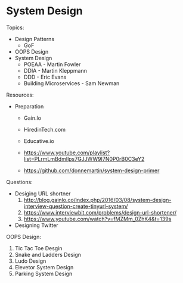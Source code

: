 # System Design

Topics:
  - Design Patterns
    - GoF
  - OOPS Design
  - System Design
    - POEAA - Martin Fowler
    - DDIA - Martin Kleppmann
    - DDD - Eric Evans
    - Building Microservices - Sam Newman
    
 Resources:
 - Preparation
    - Gain.lo
    - HiredinTech.com
    - Educative.io
  
    - https://www.youtube.com/playlist?list=PLrmLmBdmIlps7GJJWW9I7N0P0rB0C3eY2
    - https://github.com/donnemartin/system-design-primer

Questions:
- Desiging URL shortner
  1. http://blog.gainlo.co/index.php/2016/03/08/system-design-interview-question-create-tinyurl-system/
  2. https://www.interviewbit.com/problems/design-url-shortener/
  3. https://www.youtube.com/watch?v=fMZMm_0ZhK4&t=139s
- Designing Twitter

OOPS Design:
1. Tic Tac Toe Desgin
2. Snake and Ladders Design
3. Ludo Design
4. Elevetor System Design
5. Parking System Design

